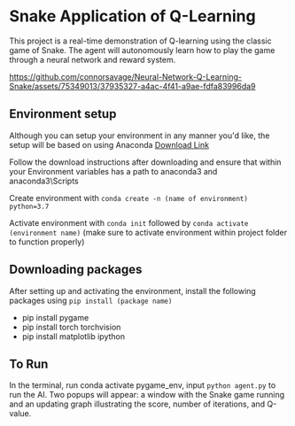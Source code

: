 # Snake Application of Q-Learning
This project is a real-time demonstration of Q-learning using the classic game of Snake. The agent will autonomously learn how to play the game through a neural network and reward system.

https://github.com/connorsavage/Neural-Network-Q-Learning-Snake/assets/75349013/37935327-a4ac-4f41-a9ae-fdfa83996da9

## Environment setup
Although you can setup your environment in any manner you'd like, the setup will be based on using Anaconda [Download Link](https://www.anaconda.com/download)

Follow the download instructions after downloading and ensure that within your Environment variables has a path to anaconda3 and anaconda3\Scripts

Create environment with `conda create -n (name of environment) python=3.7`

Activate environment with `conda init` followed by `conda activate (environment name)`
(make sure to activate environment within project folder to function properly)

## Downloading packages
After setting up and activating the environment, install the following packages using `pip install (package name)`

- pip install pygame
- pip install torch torchvision
- pip install matplotlib ipython

## To Run
In the terminal, run conda activate pygame_env, input `python agent.py` to run the AI. Two popups will appear: a window with the Snake game running and an updating graph illustrating the score, number of iterations, and Q-value.
